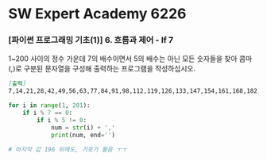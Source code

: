 # SW Expert Academy 6226

### [파이썬 프로그래밍 기초(1)] 6. 흐름과 제어 - If 7

1~200 사이의 정수 가운데 7의 배수이면서 5의 배수는 아닌 모든 숫자들을 찾아 콤마(,)로 구분된 문자열을 구성해 출력하는 프로그램을 작성하십시오.

```markdown
[출력]
7,14,21,28,42,49,56,63,77,84,91,98,112,119,126,133,147,154,161,168,182,189,196
```

```python
for i in range(1, 201):
    if i % 7 == 0:
        if i % 5 != 0:
            num = str(i) + ','
            print(num, end='')

# 마지막 값 196 뒤에도, 기호가 붙음 ㅜㅜ
```

